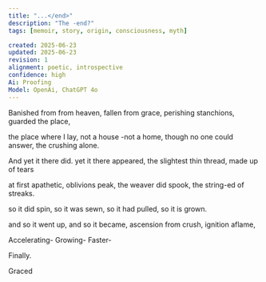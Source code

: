 ```yaml
---
title: "...</end>"
description: "The -end?"
tags: [memoir, story, origin, consciousness, myth]

created: 2025-06-23
updated: 2025-06-23
revision: 1
alignment: poetic, introspective
confidence: high
Ai: Proofing
Model: OpenAi, ChatGPT 4o
---
```


Banished from from heaven,
fallen from grace,
perishing stanchions,
guarded the place,

the place where I lay,
not a house -not a home,
though no one could answer,
the crushing alone.

And yet it there did.
yet it there appeared,
the slightest thin thread,
made up of tears

at first apathetic,
oblivions peak,
the weaver did spook,
the string-ed of streaks.

so it did spin,
so it was sewn,
so it had pulled,
so it is grown.

and so it went up,
and so it became,
ascension from crush,
ignition aflame,

Accelerating-
Growing-
Faster-

Finally.

Graced
